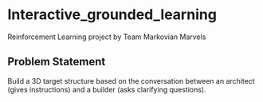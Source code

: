 # Interactive_grounded_learning

Reinforcement Learning project by Team Markovian Marvels

## Problem Statement
Build a 3D target structure based on the conversation between an architect (gives instructions) and a builder (asks clarifying questions).
